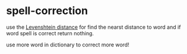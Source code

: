 # spell-correction

use the [Levenshtein distance](https://en.wikipedia.org/wiki/Levenshtein_distance) for find the nearst distance to word and if word spell is correct  return nothing.

use more word in dictionary to correct more word!
